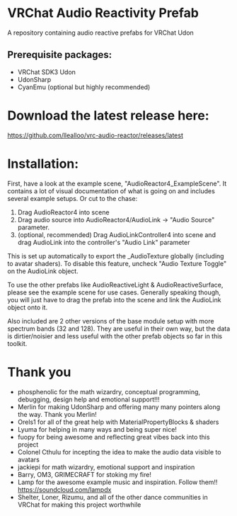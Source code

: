 # VRChat Audio Reactivity Prefab
A repository containing audio reactive prefabs for VRChat Udon

## Prerequisite packages:
- VRChat SDK3 Udon
- UdonSharp
- CyanEmu (optional but highly recommended)

# Download the latest release here:
https://github.com/llealloo/vrc-audio-reactor/releases/latest

# Installation:

First, have a look at the example scene, "AudioReactor4_ExampleScene". It contains a lot of visual documentation of what is going on and includes several example setups. Or cut to the chase:

1) Drag AudioReactor4 into scene
2) Drag audio source into AudioReactor4/AudioLink -> "Audio Source" parameter.
3) (optional, recommended) Drag AudioLinkController4 into scene and drag AudioLink into the controller's "Audio Link" parameter

This is set up automatically to export the _AudioTexture globally (including to avatar shaders). To disable this feature, uncheck "Audio Texture Toggle" on the AudioLink object.

To use the other prefabs like AudioReactiveLight & AudioReactiveSurface, please see the example scene for use cases. Generally speaking though, you will just have to drag the prefab into the scene and link the AudioLink object onto it.

Also included are 2 other versions of the base module setup with more spectrum bands (32 and 128). They are useful in their own way, but the data is dirtier/noisier and less useful with the other prefab objects so far in this toolkit.


# Thank you
- phosphenolic for the math wizardry, conceptual programming, debugging, design help and emotional support!!!
- Merlin for making UdonSharp and offering many many pointers along the way. Thank you Merlin!
- Orels1 for all of the great help with MaterialPropertyBlocks & shaders
- Lyuma for helping in many ways and being super nice!
- fuopy for being awesome and reflecting great vibes back into this project
- Colonel Cthulu for incepting the idea to make the audio data visible to avatars
- jackiepi for math wizardry, emotional support and inspiration
- Barry, OM3, GRIMECRAFT for stoking my fire!
- Lamp for the awesome example music and inspiration. Follow them!! https://soundcloud.com/lampdx
- Shelter, Loner, Rizumu, and all of the other dance communities in VRChat for making this project worthwhile
